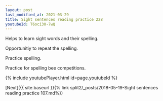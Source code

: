 ```yaml
---
layout: post
last_modified_at: 2021-03-29
title: Sight sentences reading practice 228
youtubeId: T6oci30-7wQ
---
```

 
 
Helps to learn sight words and their spelling.

Opportunitiy to repeat the spelling. 

Practice spelling. 
 
Practice for spelling bee competitions. 
 
{% include youtubePlayer.html id=page.youtubeId %}
 
 

[Next]({{ site.baseurl }}{% link  split2/_posts/2018-05-19-Sight sentences reading practice 107.md%})
 
